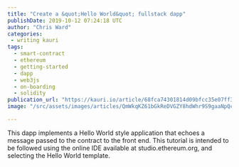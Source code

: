 ```yaml
---
title: "Create a &quot;Hello World&quot; fullstack dapp"
publishDate: 2019-10-12 07:24:18 UTC
author: "Chris Ward"
categories:
 - writing kauri
tags:
  - smart-contract
  - ethereum
  - getting-started
  - dapp
  - web3js
  - on-boarding
  - solidity
publication_url: "https://kauri.io/article/68fca74301814d09bfcc35e07ff30fbc"
image: "/src/assets/images/articles/QmWkqKZ61bGkReDVGZY8hdWhr9S9gaaNpQcADQkGQ9YE2q.png"

---
```


This dapp implements a Hello World style application that echoes a message passed to the contract to the front end. This tutorial is intended to be followed using the online IDE available at studio.ethereum.org, and selecting the Hello World template.
